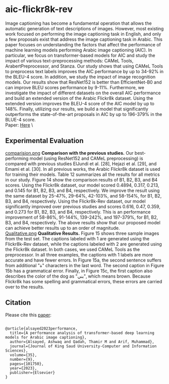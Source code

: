 # aic-flickr8k-rev
Image captioning has become a fundamental operation that allows the automatic generation of text descriptions of images. However, most existing work focused on performing the image captioning task in English, and only a few proposals exist that address the image captioning task in Arabic. This paper focuses on understanding the factors that affect the performance of machine learning models performing Arabic image captioning (AIC). In particular, we focus on transformer-based models for AIC and study the impact of various text-preprocessing methods: CAMeL Tools, ArabertPreprocessor, and Stanza. Our study shows that using CAMeL Tools to preprocess text labels improves the AIC performance by up to 34-92% in the BLEU-4 score. In addition, we study the impact of image recognition models. Our results show that ResNet152 is better than EfficientNet-B0 and can improve BLEU scores performance by 9-11%. Furthermore, we investigate the impact of different datasets on the overall AIC performance and build an extended version of the Arabic Flickr8k dataset. Using the extended version improves the BLEU-4 score of the AIC model by up to 148%. Finally, utilizing our results, we build a model that significantly outperforms the state-of-the-art proposals in AIC by up to 196-379% in the BLUE-4 score.
\
Paper: [Here](https://www.sciencedirect.com/science/article/pii/S131915782300304X)
\

## Experimental Evaluation
[comparision.png](https://postimg.cc/sv1p1SXN)
**Comparison with the previous studies.** Our best-performing model (using ResNet152 and CAMeL preprocessing) is compared with previous studies ElJundi et al. [28], Hejazi et al. [29], and Emami et al. [30]. In all previous works, the Arabic Flickr8k dataset is used for training their models. Table 12 summarizes all the results for all metrics in our study. Figure 14 show the comparison results of B1, B2, B3, and B4 scores. Using the Flickr8k dataset, our model scored 0.4894, 0.317, 0.213, and 0.145 for B1, B2, B3, and B4, respectively. We improve the result using the same dataset by 25-47%, 29-64%, 42-103%, and 58-154%, for B1, B2, B3, and B4, respectively. Using the Flickr8k-Rev dataset, our model significantly improved over previous studies and scores 0.616, 0.47, 0.359, and 0.273 for B1, B2, B3, and B4, respectively. This is an performance improvement of 58-86%, 91-144%, 139-242%, and 197-379%, for B1, B2, B3, and B4, respectively. The above results show that our proposed model can achieve better results up to an order of magnitude.
\
[Qualitative.png](https://postimg.cc/LhLD2jJB)
**Qualitative Results.** Figure 15 shows three sample images from the test set. The captions labeled with 1 are generated using the Flickr8k-Rev dataset, while the captions labeled with 2 are generated using the Flickr8k dataset. In both cases, we used CAMeL Tools as the preprocessor. In all three examples, the captions with 1 labels are more accurate and have fewer errors. In Figure 15a, the second sentence suffers from additional "ة" characters in the last word. The second caption in Figure 15b has a grammatical error. Finally, in Figure 15c, the first caption also describes the color of the dog as "بني", which means brown. Because Flickr8k has some spelling and grammatical errors, these errors are carried over to the results.

## Citation
Please cite this [paper](https://www.sciencedirect.com/science/article/pii/S131915782300304X):
<pre><code>
@article{alsayed2023performance,
  title={A performance analysis of transformer-based deep learning models for Arabic image captioning},
  author={Alsayed, Ashwaq and Qadah, Thamir M and Arif, Muhammad},
  journal={Journal of King Saud University-Computer and Information Sciences},
  volume={35},
  number={9},
  pages={101750},
  year={2023},
  publisher={Elsevier}
}
</code></pre>
